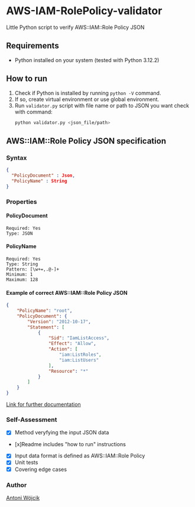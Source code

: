 # AWS-IAM-RolePolicy-validator
Little Python script to verify AWS::IAM::Role Policy JSON

## Requirements
- Python installed on your system (tested with Python 3.12.2)

## How to run 
1. Check if Python is installed by running `python -V` command.
2. If so, create virtual environment or use global environment.
3. Run `validator.py` script with file name or path to JSON you want check with command:
    ```bash
    python validator.py <json_file/path>
    ```

## AWS::IAM::Role Policy JSON specification

### Syntax
```JSON
{
  "PolicyDocument" : Json,
  "PolicyName" : String
}
```

### Properties

#### PolicyDocument
```
Required: Yes
Type: JSON
```

#### PolicyName
```
Required: Yes
Type: String
Pattern: [\w+=,.@-]+
Minimum: 1
Maximum: 128
```

#### Example of correct AWS::IAM::Role Policy JSON
```JSON
{
    "PolicyName": "root",
    "PolicyDocument": {
        "Version": "2012-10-17",
        "Statement": [
            {
                "Sid": "IamListAccess",
                "Effect": "Allow",
                "Action": [
                    "iam:ListRoles",
                    "iam:ListUsers"
                ],
                "Resource": "*"
            }
        ]
    }
}
```
[Link for further documentation](https://docs.aws.amazon.com/AWSCloudFormation/latest/UserGuide/aws-properties-iam-role-policy.html)

### Self-Assessment
- [x] Method veryfying the input JSON data <br>
- [x]Readme includes "how to run" instructions <br>
- [x] Input data format is defined as AWS::IAM::Role Policy <br>
- [x] Unit tests<br>
- [x] Covering edge cases<br>

### Author
[Antoni Wójcik](https://github.com/AntuanW)